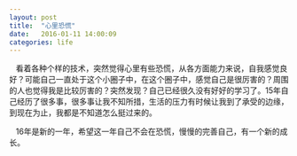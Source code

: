 ```yaml
---
layout: post
title:  "心里恐慌"
date:   2016-01-11 14:00:09
categories: life
---
```


&nbsp;&nbsp; 看着各种个样的技术，突然觉得心里有些恐慌，从各方面能力来说，自我感觉良好？可能自己一直处于这个小圈子中，在这个圈子中，感觉自己是很厉害的？周围的人也觉得我是比较厉害的？突然发现？自己已经很久没有好好的学习了。15年自己经历了很多事，很多事让我不知所措，生活的压力有时候让我到了承受的边缘，到现在为止，我都是不知道怎么挺过来的。

&nbsp;&nbsp; 16年是新的一年，希望这一年自己不会在恐慌，慢慢的完善自己，有一个新的成长。
